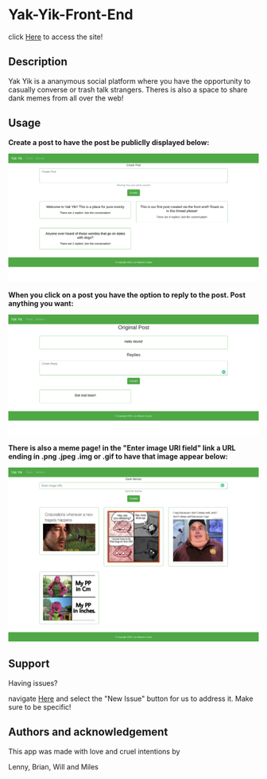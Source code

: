 # Yak-Yik-Front-End

click [Here]() to access the site!

## Description

Yak Yik is a ananymous social platform where you have the opportunity to casually converse or trash talk strangers. Theres is also a space to share dank memes from all over the web!

## Usage

**Create a post to have the post be publiclly displayed below:**

![Image of YakYik Home](https://github.com/Las6103/Yak-Yik-Front-End/blob/feature/README%20IMG/YakYikPost.png?raw=true)

**When you click on a post you have the option to reply to the post. Post anything you want:**

![Image of YakYik Postpage](https://github.com/Las6103/Yak-Yik-Front-End/blob/feature/README%20IMG/YakYikPostPage.png?raw=true)

**There is also a meme page! in the "Enter image URl field" link a URL ending in .png .jpeg .img or .gif to have that image appear below:**

![Image of YakYik Postpage](https://github.com/Las6103/Yak-Yik-Front-End/blob/feature/README%20IMG/YakYikMeme.png?raw=true)

## Support

Having issues?

navigate [Here](https://github.com/Las6103/Yak-Yik-Group-Project/issues) and select the "New Issue" button for us to address it. Make sure to be specific!

## Authors and acknowledgement

This app was made with love and cruel intentions by

Lenny, Brian, Will and Miles
